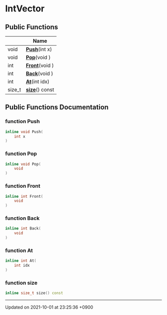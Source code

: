 

# IntVector





## Public Functions

|                | Name           |
| -------------- | -------------- |
| void | **[Push](/Classes/IntVector#function-push)**(int x) |
| void | **[Pop](/Classes/IntVector#function-pop)**(void ) |
| int | **[Front](/Classes/IntVector#function-front)**(void ) |
| int | **[Back](/Classes/IntVector#function-back)**(void ) |
| int | **[At](/Classes/IntVector#function-at)**(int idx) |
| size_t | **[size](/Classes/IntVector#function-size)**() const |

## Public Functions Documentation

### function Push

```cpp
inline void Push(
    int x
)
```


### function Pop

```cpp
inline void Pop(
    void 
)
```


### function Front

```cpp
inline int Front(
    void 
)
```


### function Back

```cpp
inline int Back(
    void 
)
```


### function At

```cpp
inline int At(
    int idx
)
```


### function size

```cpp
inline size_t size() const
```


-------------------------------

Updated on 2021-10-01 at 23:25:36 +0900
